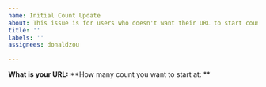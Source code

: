 ```yaml
---
name: Initial Count Update
about: This issue is for users who doesn't want their URL to start counting at 0
title: ''
labels: ''
assignees: donaldzou

---
```


**What is your URL:** 
**How many count you want to start at: **
